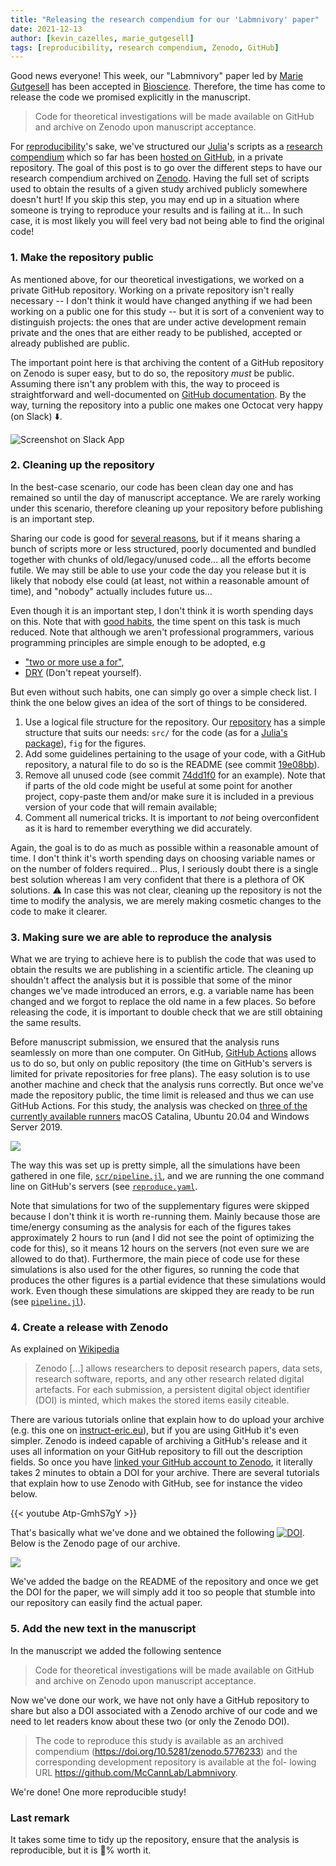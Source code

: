 ```yaml
---
title: "Releasing the research compendium for our 'Labmnivory' paper"
date: 2021-12-13
author: [kevin_cazelles, marie_gutgesell]
tags: [reproducibility, research compendium, Zenodo, GitHub]
---
```



Good news everyone! This week, our "Labmnivory" paper led by [Marie Gutgesell](https://www.researchgate.net/profile/Marie-Gutgesell) has been accepted in [Bioscience](https://academic.oup.com/bioscience). Therefore, the time has come to release the code we promised explicitly in the manuscript.

> Code for theoretical investigations will be made available on GitHub and archive on Zenodo upon manuscript acceptance. 

For [reproducibility](https://www.ncbi.nlm.nih.gov/books/NBK547546/)'s sake, we've structured our [Julia](https://julialang.org/)'s scripts as a [research compendium](https://research-compendium.science/) which so far has been [hosted on GitHub](https://github.com/McCannLab/Labmnivory/), in a private repository. The goal of this post is to go over the different steps to have our research compendium archived on [Zenodo](https://zenodo.org/). Having the full set of scripts used to obtain the results of a given study archived publicly somewhere doesn't hurt! If you skip this step, you may end up in a situation where someone is trying to reproduce your results and is failing at it... In such case, it is most likely you will feel very bad not being able to find the original code! 


### 1. Make the repository public 

As mentioned above, for our theoretical investigations, we worked on a private GitHub repository. Working on a private repository isn't really necessary -- I don't think it would have changed anything if we had been working on a public one for this study -- but it is sort of a convenient way to distinguish projects: the ones that are under active development remain private and the ones that are either ready to be published, accepted or already published are public.

The important point here is that archiving the content of a GitHub repository on Zenodo is super easy, but to do so, the repository *must* be public. Assuming there isn't any problem with this, the way to proceed is straightforward and well-documented on [GitHub documentation](https://docs.github.com/en/repositories/managing-your-repositorys-settings-and-features/managing-repository-settings/setting-repository-visibility). By the way, turning the repository into a public one makes one Octocat very happy (on Slack) :arrow_down:.

![Screenshot on Slack App](img/happy_octocat.png)



### 2. Cleaning up the repository

In the best-case scenario, our code has been clean day one and has remained so until the day of manuscript acceptance. We are rarely working under this scenario, therefore cleaning up your repository before publishing is an important step. 

Sharing our code is good for [several reasons](https://towardsdatascience.com/how-and-why-to-share-scientific-code-64fbd385a67), but if it means sharing a bunch of scripts more or less structured, poorly documented and bundled together with chunks of old/legacy/unused code... all the efforts become futile. We may still be able to use your code the day you release but it is likely that nobody else could (at least, not within a reasonable amount of time), and "nobody" actually includes future us...

Even though it is an important step, I don't think it is worth spending days on this. Note that with [good habits](https://www.hongkiat.com/blog/developer-habits/), the time spent on this task is much reduced. Note that although we aren't professional programmers, various programming principles are simple enough to be adopted, e.g
  - ["two or more use a for"](https://en.wikipedia.org/wiki/Edsger_W._Dijkstra),
  - [DRY](https://en.wikipedia.org/wiki/Don%27t_repeat_yourself) (Don't repeat yourself).

But even without such habits, one can simply go over a simple check list. I think the one below gives an idea of the sort of things to be considered. 

1. Use a logical file structure for the repository. Our [repository](https://github.com/McCannLab/Labmnivory/) has a simple structure that suits our needs: `src/` for the code (as for a [Julia's package](https://pkgdocs.julialang.org/v1/creating-packages/)), `fig` for the figures. 
2. Add some guidelines pertaining to the usage of your code, with a GitHub repository, a natural file to do so is the README (see commit [19e08bb](https://github.com/McCannLab/Labmnivory/commit/19e08bb6c6795accfb268d96d217d8a3d93d11cd)).
3. Remove all unused code (see commit [74dd1f0](https://github.com/McCannLab/Labmnivory/commit/74dd1f048f5242fd8147045b2abe90519aeabf57) for an example). Note that if parts of the old code might be useful at some point for another project, copy-paste them and/or make sure it is included in a previous version of your code that will remain available;
4. Comment all numerical tricks. It is important to *not* being overconfident as it is hard to remember everything we did accurately. 

Again, the goal is to do as much as possible within a reasonable amount of time. I don't think it's worth spending days on choosing variable names or on the number of folders required... Plus, I seriously doubt there is a single best solution whereas I am very confident that there is a plethora of OK solutions. :warning: In case this was not clear, cleaning up the repository is not the time to modify the analysis, we are merely making cosmetic changes to the code to make it clearer.



### 3. Making sure we are able to reproduce the analysis

What we are trying to achieve here is to publish the code that was used to obtain the results we are publishing in a scientific article. The cleaning up shouldn't affect the analysis but it is possible that some of the minor changes we've made introduced an errors, e.g. a variable name has been changed and we forgot to replace the old name in a few places. So before releasing the code, it is important to double check that we are still obtaining the same results. 

Before manuscript submission, we ensured that the analysis runs seamlessly on more than one computer. On GitHub, [GitHub Actions](https://docs.github.com/en/actions) allows us to do so, but only on public repository (the time on GitHub's servers is limited for private repositories for free plans). The easy solution is to use another machine and check that the analysis runs correctly. But once we've made the repository public, the time limit is released and thus we can use GitHub Actions. For this study, the analysis was checked on [three of the currently available runners](https://docs.github.com/en/actions/using-github-hosted-runners/about-github-hosted-runners) macOS Catalina, Ubuntu 20.04 and Windows Server 2019. 

[![](img/actions.png)](https://github.com/McCannLab/Labmnivory/actions)

The way this was set up is pretty simple, all the simulations have been gathered in one file, [`scr/pipeline.jl`](https://github.com/McCannLab/Labmnivory/blob/master/src/pipeline.jl), and we are running the one command line on GitHub's servers (see [`reproduce.yaml`](https://github.com/McCannLab/Labmnivory/blob/b2581021f421cd62f433aac8310fc9610353c658/.github/workflows/reproduce.yaml#L29). 

Note that simulations for two of the supplementary figures were skipped because I don't think it is worth re-running them. Mainly because those are time/energy consuming as the analysis for each of the figures takes approximately 2 hours to run (and I did not see the point of optimizing the code for this), so it means 12 hours on the servers (not even sure we are allowed to do that). Furthermore, the main piece of code use for these simulations is also used for the other figures, so running the code that produces the other figures is a partial evidence that these simulations would work. Even though these simulations are skipped they are ready to be run (see [`pipeline.jl`](https://github.com/McCannLab/Labmnivory/blob/60117e3868e7e90580e3fef3f344466e92c4d4b3/src/pipeline.jl#L44-L50)).



### 4. Create a release with Zenodo 

As explained on [Wikipedia](https://en.wikipedia.org/wiki/Zenodo)

> Zenodo [...] allows researchers to deposit research papers, data sets, research software, reports, and any other research related digital artefacts. For each submission, a persistent digital object identifier (DOI) is minted, which makes the stored items easily citeable.

There are various tutorials online that explain how to do upload your archive (e.g. this one on [instruct-eric.eu](https://instruct-eric.eu/help/other/zenodo-upload-guidelines)), but if you are using GitHub it's even simpler. Zenodo is indeed capable of archiving a GitHub's release and it uses all information on your GitHub repository to fill out the description fields. So once you have [linked your GitHub account to Zenodo](https://docs.github.com/en/repositories/archiving-a-github-repository/referencing-and-citing-content), it literally takes 2 minutes to obtain a DOI for your archive. There are several tutorials that explain how to use Zenodo with GitHub, see for instance the video below.

{{< youtube Atp-GmhS7gY >}}


That's basically what we've done and we obtained the following [![DOI](https://zenodo.org/badge/263917634.svg)](https://zenodo.org/badge/latestdoi/263917634). 
Below is the Zenodo page of our archive.


[![](img/archive.png)](https://zenodo.org/record/5776233)


We've added the badge on the README of the repository and once we get the DOI for the paper, we will simply add it too so people that stumble into our repository can easily find the actual paper. 




### 5. Add the new text in the manuscript

In the manuscript we added the following sentence

> Code for theoretical investigations will be made available on GitHub and archive on Zenodo upon manuscript acceptance. 

Now we've done our work, we have not only have a GitHub repository to share but also a DOI associated with a Zenodo archive of our code and we need to let readers know about these two (or only the Zenodo DOI). 

> The code to reproduce this study is available as an archived
compendium (https://doi.org/10.5281/zenodo.5776233) and the
corresponding development repository is available at the fol-
lowing URL https://github.com/McCannLab/Labmnivory. 

We're done! One more reproducible study! 



### Last remark 

It takes some time to tidy up the repository, ensure that the analysis is reproducible, but it is :100:% worth it.
